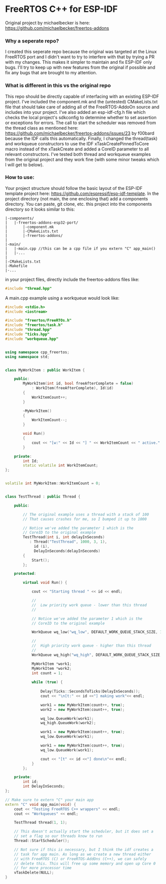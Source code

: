 # FreeRTOS C++ for ESP-IDF
Original project by michaelbecker is here: https://github.com/michaelbecker/freertos-addons

### Why a seperate repo?
I created this seperate repo because the original was targeted at the Linux FreeRTOS port and I didn't want to try to interfere with that by trying a PR with my changes. This makes it simpler to maintain and fix ESP-IDF only bugs. I'll try to keep up with new features from the original if possible and fix any bugs that are brought to my attention.

### What is different in this vs the original repo
This repo should be directly capable of interfacing with an existing ESP-IDF project. I've included the component.mk and the (untested) CMakeLists.txt file that should take care of adding all of the FreeRTOS-AddoOn source and includes into your project. I've also added an esp-idf-cfg.h file which checks the local project's sdkconfig to determine whether to set assertion or exceptions for errors. The call to start the scheduler was removed from the thread class as mentioned here: https://github.com/michaelbecker/freertos-addons/issues/23 by f00bard because the IDF calls this automatically. Finally, I changed the thread(task) and workqueue constructors to use the IDF xTaskCreatePinnedToCore macro instead of the xTaskCreate and added a CoreID parameter to all relevant constructors. I've tested both thread and workqueue examples from the original project and they work fine (with some minor tweaks which I will get to below).

### How to use:
Your project structure should follow the basic layout of the ESP-IDF template project here: https://github.com/espressif/esp-idf-template. In the project directory (not main, the one enclosing that) add a components directory. You can paste, git clone, etc. this project into the components directory so it looks similar to this:
```
|-components/
|   |-freertos-addons-esp32-port/
|       |-component.mk
|       |-CMakeLists.txt
|       |-freertos-addons/
|
|-main/
|   |-main.cpp //this can be a cpp file if you extern "C" app_main()
|   |-...
|
|-CMakeLists.txt
|-Makefile
|-...
```

in your project files, directly include the freertos-addons files like:
```C++
#include "thread.hpp"
```

A main.cpp example using a workqueue would look like:
```C++
#include <stdio.h>
#include <iostream>

#include "freertos/FreeRTOs.h"
#include "freertos/task.h"
#include "thread.hpp"
#include "ticks.hpp"
#include "workqueue.hpp"


using namespace cpp_freertos;
using namespace std;


class MyWorkItem : public WorkItem {

    public:
        MyWorkItem(int id, bool freeAfterComplete = false)
            : WorkItem(freeAfterComplete), Id(id)
        {
            WorkItemCount++;
        }

        ~MyWorkItem() 
        {
            WorkItemCount--;
        }

        void Run() 
        {
            cout << "[w:" << Id << "] " << WorkItemCount << " active." << endl;
        }

    private:
        int Id;
        static volatile int WorkItemCount;
};


volatile int MyWorkItem::WorkItemCount = 0;


class TestThread : public Thread {

    public:

        // The original example uses a thread with a stack of 100
        // That causes crashes for me, so I bumped it up to 1000

        // Notice we've added the parameter 1 which is the 
        // CoreID to the original example
        TestThread(int i, int delayInSeconds)
           : Thread("TestThread", 1000, 3, 1),
             id (i), 
             DelayInSeconds(delayInSeconds)
        {
            Start();
        };

    protected:

        virtual void Run() {

            cout << "Starting thread " << id << endl;

            //
            //  Low priority work queue - lower than this thread
            //

            // Notice we've added the parameter 1 which is the 
            // CoreID to the original example

            WorkQueue wq_low("wq_low", DEFAULT_WORK_QUEUE_STACK_SIZE, 1);

            //
            //  High priority work queue - higher than this thread
            //
            WorkQueue wq_high("wq_high", DEFAULT_WORK_QUEUE_STACK_SIZE, 5);

            MyWorkItem *work1;
            MyWorkItem *work2;
            int count = 1;
            
            while (true) {
            
                Delay(Ticks::SecondsToTicks(DelayInSeconds));
                cout << "\n[t:" << id <<"] making work"<< endl;

                work1 = new MyWorkItem(count++, true);
                work2 = new MyWorkItem(count++, true);

                wq_low.QueueWork(work1);
                wq_high.QueueWork(work2);

                work1 = new MyWorkItem(count++, true);
                wq_low.QueueWork(work1);

                work1 = new MyWorkItem(count++, true);
                wq_low.QueueWork(work1);

                cout << "[t" << id <<"] done\n"<< endl;
            }
        };

    private:
        int id;
        int DelayInSeconds;
};

// Make sure to extern "C" your main app 
extern "C" void app_main(void) {
    cout << "Testing FreeRTOS C++ wrappers" << endl;
    cout << "Workqueues" << endl;

    TestThread thread(1, 1);

    // This doesn't actually start the scheduler, but it does set a
    // set a flag so our threads know to run
    Thread::StartScheduler();

    // Not sure if this is necessary, but I think the idf creates a
    // task for app main. As long as we create a new thread either
    // with FreeRTOS (C) or FreeRTOS-AddOns (C++), we can safely
    // delete this. This will free up some memory and open up Core 0 
    // for more processor time
    vTaskDelete(NULL);
}
```


